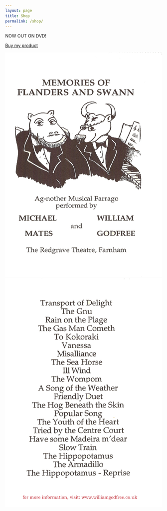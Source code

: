 ```yaml
---
layout: page
title: Shop
permalink: /shop/
---
```

NOW OUT ON DVD!  
  
<a class="gumroad-button" href="https://gum.co/pEQHV">Buy my product</a>  
  
  
![F&S DVD Front Cover](assets/F&S_DVD_Cover_Front.png)
![F&S DVD Back Cover](assets/F&S_DVD_Cover_Back.png)

<script src="https://gumroad.com/js/gumroad.js"></script>
